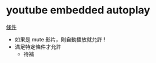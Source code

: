 # youtube embedded autoplay

[條件](https://developer.chrome.com/blog/autoplay/#new-behaviors)

- 如果是 mute 影片，則自動播放就允許 !
- 滿足特定條件才允許
  - 待補


